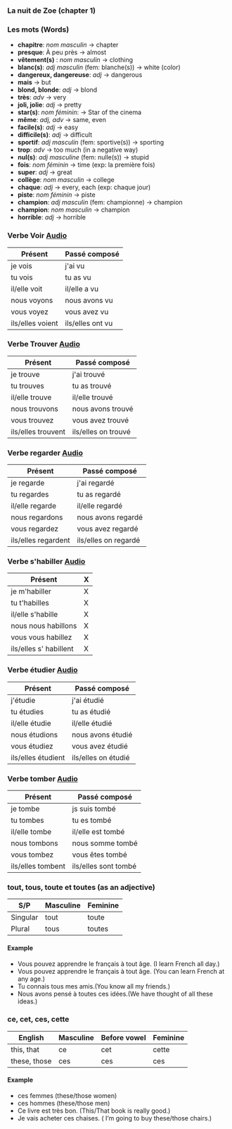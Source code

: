 ### La nuit de Zoe (chapter 1)

### Les mots (Words)
* __chapitre__: _nom masculin_ -> chapter
* __presque__: À peu près ->  almost
* __vêtement(s)__ : _nom masculin_ -> clothing
* __blanc(s)__: _adj masculin_ (fem: blanche(s)) -> white (color)
* __dangereux, dangereuse__: _adj_ -> dangerous
* __mais__ -> but
* __blond, blonde__: _adj_ -> blond
* __très__: _adv_ -> very
* __joli, jolie__: _adj_ -> pretty
*  __star(s)__: _nom féminin_: -> Star of the cinema
*  __même__: _adj, adv_ -> same, even
*  __facile(s)__: _adj_ -> easy
* __difficile(s)__: _adj_ -> difficult
* __sportif__: _adj masculin_ (fem: sportive(s)) -> sporting
* __trop__: _adv_ -> too much (in a negative way)
* __nul(s)__: _adj masculine_ (fem: nulle(s)) -> stupid
* __fois__: _nom féminin_ -> time (exp: la première fois)
* __super__: _adj_ -> great
* __collège__: _nom masculin_ -> college
* __chaque__: _adj_ -> every, each (exp: chaque jour)
* __piste__: _nom féminin_ -> piste
* __champion__: _adj masculin_ (fem: championne) -> champion
* __champion__: _nom masculin_ -> champion
* __horrible__: _adj_ -> horrible

### Verbe Voir [Audio](http://www.calypso.mysticomaya.com/verbe_G3_voir/voir_conjug_audio.php)

Présent|Passé composé
-------------------|------
je vois           |     j'ai vu
tu vois           |    tu as vu
il/elle voit      |    il/elle a vu
nous voyons       |    nous avons vu
vous voyez        |    vous avez vu
ils/elles voient  |    ils/elles ont vu


### Verbe Trouver [Audio](http://www.calypso.mysticomaya.com/verbe_G1_trouver/trouver_conjug_audio.php)

Présent|Passé composé
-------------------|------
je trouve         |     j'ai trouvé
tu trouves          |    tu as trouvé
il/elle trouve      |    il/elle trouvé
nous trouvons       |    nous avons trouvé
vous trouvez       |    vous avez trouvé
ils/elles trouvent  |    ils/elles on trouvé

### Verbe regarder [Audio](http://www.calypso.mysticomaya.com/verbe_G1_regarder/regarder_conjug_audio.php)

Présent|Passé composé
-------------------|------
je regarde          |     j'ai regardé
tu regardes          |    tu as regardé
il/elle regarde   |    il/elle regardé
nous regardons      |    nous avons regardé
vous regardez       |    vous avez regardé
ils/elles regardent  |    ils/elles on regardé

### Verbe s'habiller [Audio](https://www.scholingua.com/en/fr/conjugation/s%27habiller)

Présent|X
------------|--------
je m'habiller     |   X 
tu  t'habilles      |   X
il/elle  s'habille  | X
nous nous habillons |    X 
vous  vous habillez    | X
ils/elles s' habillent |X

### Verbe étudier  [Audio](https://french.kwiziq.com/revision/grammar/verbs/etudier)

Présent|Passé composé
-------------------|------
j'étudie      |    j'ai étudié 
tu  étudies        |    tu as étudié
il/elle  étudie  |    il/elle étudié
nous  étudions     |     nous avons étudié
vous   étudiez     |   vous avez étudié
ils/elles  étudient |    ils/elles on étudié


### Verbe tomber  [Audio](http://www.calypso.mysticomaya.com/verbe_G1_tomber/tomber_conjug_audio.php)

Présent|Passé composé
-------------------|------
je tombe      |     js suis  tombé
tu  tombes        |    tu es tombé
il/elle  tombe  |    il/elle est tombé
nous  tombons     |   nous somme tombé
vous   tombez   |     vous êtes tombé
ils/elles  tombent |    ils/elles sont tombé


### tout, tous, toute et toutes (as an adjective)


S/P| Masculine	| Feminine
-----|----------------|---------------
Singular|	tout	|toute
Plural	|tous	|toutes

#### Example
* Vous pouvez apprendre le français à tout âge. (I learn French all day.)
* Vous pouvez apprendre le français à tout âge. (You can learn French at any age.)
* Tu connais tous mes amis.(You know all my friends.)
* Nous avons pensé à toutes ces idées.(We have thought of all these ideas.)

### ce, cet, ces, cette

English |Masculine| 	 	Before vowel|	 	Feminine
-------------------|----------------|-----------------------------|-------------------------
this, that| 	  	ce	  	|cet 	  	|cette
these, those|  	  	ces	  	|ces| 	  	ces

#### Example
* ces femmes (these/those women)
* ces hommes (these/those men)
* Ce livre est très bon. (This/That book is really good.)
* Je vais acheter ces chaises. (	I’m going to buy these/those chairs.)
